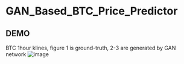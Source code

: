# GAN_Based_BTC_Price_Predictor
## DEMO
BTC 1hour klines, figure 1 is ground-truth, 2-3 are generated by GAN network
![image](https://github.com/lazyer-trading/GAN_Based_BTC_Price_Predictor/assets/147741887/b31c0fd4-df4a-434e-b926-dceeb5f0b3dc)
